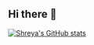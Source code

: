 ## Hi there 👋
[![Shreya's GitHub stats](https://github-readme-stats.vercel.app/api?username=sn82978)](https://github.com/anuraghazra/github-readme-stats)

<!--
**sn82978/sn82978** is a ✨ _special_ ✨ repository because its `README.md` (this file) appears on your GitHub profile.

Here are some ideas to get you started:

- 🔭 I’m currently working on ...
- 🌱 I’m currently learning ...
- 👯 I’m looking to collaborate on ...
- 🤔 I’m looking for help with ...
- 💬 Ask me about ...
- 📫 How to reach me: ...
- 😄 Pronouns: ...
- ⚡ Fun fact: ...
-->
